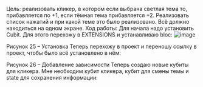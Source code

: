 Цель: реализовать кликер, в котором если выбрана светлая тема то, прибавляется по +1, если тёмная тема прибавляется +2. Реализовать список нажатий и при какой теме это было реализовано. Всё должно находиться на одном экране.
Ход работы:
Для начала надо установить Cubit. Для этого перехожу в EXTENSIONS и устанавливаю bloc:
 ![image](https://user-images.githubusercontent.com/97626203/205564532-227e027e-a36f-47e0-8c73-57fde8e44428.png)

Рисунок 25 – Установка
Теперь перехожу в проект и переношу ссылку в проект, чтобы было всё установлено в нём:
 
Рисунок 26 – Добавление зависимости
Теперь создаю новые кубиты для кликера. Мне необходим кубит кликера, кубит для смены темы и state для сохранения информации:
